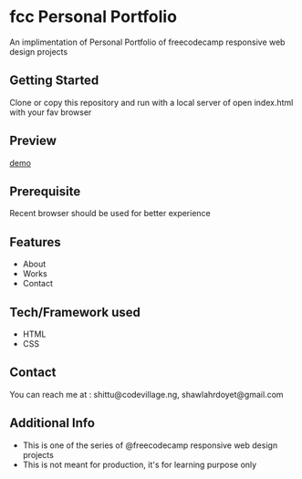 <h1>fcc Personal Portfolio</h1>
<p>An implimentation of Personal Portfolio of freecodecamp responsive web design projects</p>

<h2>Getting Started</h2>
<p>Clone or copy this repository and run with a local server of open index.html with your fav browser</p>

<h2>Preview</h2>
<a href="https://fcc-portfoliowebpage.netlify.app/">demo</a>

<h2>Prerequisite</h2>
<p>Recent browser should be used for better experience</p>

<h2>Features</h2>
<ul>
  <li>About</li>
  <li>Works</li>
  <li>Contact</li>
</ul>

<h2>Tech/Framework used</h2>
  <ul>
    <li>HTML</li>
    <li>CSS</li>
  </ul>

<h2>Contact</h2>
<p>You can reach me at : shittu@codevillage.ng, shawlahrdoyet@gmail.com

<h2>Additional Info</h2>
<ul>
  <li>This is one of the series of @freecodecamp responsive web design projects</li>
  <li>This is not meant for production, it's for learning purpose only</li>
</ul>
